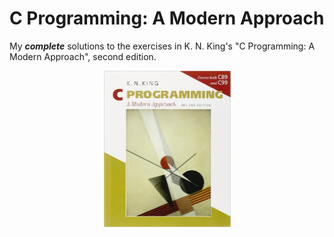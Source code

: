 # C Programming: A Modern Approach
My ***complete*** solutions to the exercises in K. N. King's "C Programming: A
Modern Approach", second edition. 

<p align="center">
    <img src="./docs/cover.jpg" width="203" height="250"/>
</p>

